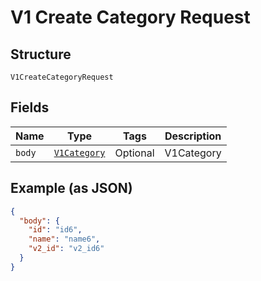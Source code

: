 
# V1 Create Category Request

## Structure

`V1CreateCategoryRequest`

## Fields

| Name | Type | Tags | Description |
|  --- | --- | --- | --- |
| `body` | [`V1Category`](/doc/models/v1-category.md) | Optional | V1Category |

## Example (as JSON)

```json
{
  "body": {
    "id": "id6",
    "name": "name6",
    "v2_id": "v2_id6"
  }
}
```

